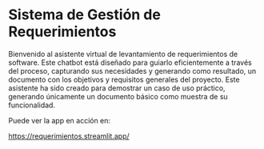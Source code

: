 # Sistema de Gestión de Requerimientos

Bienvenido al asistente virtual de levantamiento de requerimientos de software. Este chatbot está diseñado para guiarlo eficientemente a través del proceso, capturando sus necesidades y generando como resultado, un documento con los objetivos y requisitos generales del proyecto. Este asistente ha sido creado para demostrar un caso de uso práctico, generando únicamente un documento básico como muestra de su funcionalidad.

Puede ver la app en acción en:

https://requerimientos.streamlit.app/

